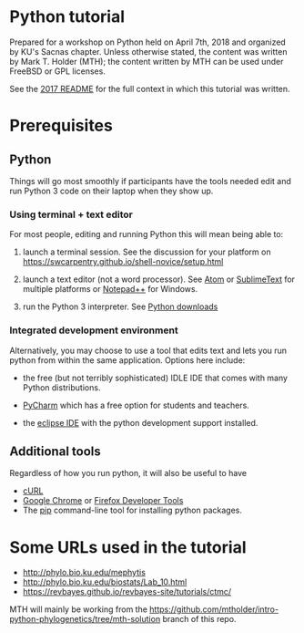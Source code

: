 # Python tutorial
Prepared for a workshop on Python held on April 7th, 2018 and organized by KU's Sacnas chapter.
Unless otherwise stated, the content was written by Mark T. Holder (MTH);
the content written by MTH can be used under FreeBSD or GPL licenses.

See the [2017 README](https://github.com/mtholder/intro-python-phylogenetics/blob/master/2017-README.md) for
the full context in which this tutorial was written.

# Prerequisites

## Python
Things will go most smoothly if participants have the tools needed edit and run Python 3 code on their
laptop when they show up.

### Using terminal + text editor
For most people, editing and running Python this will mean being able to:

  1. launch a terminal session. See the discussion for your platform on https://swcarpentry.github.io/shell-novice/setup.html

  2. launch a text editor (not a word processor). See [Atom](https://atom.io/) or [SublimeText](https://www.sublimetext.com/) for multiple platforms or [Notepad++](https://notepad-plus-plus.org/) for Windows.

  3. run the Python 3 interpreter. See [Python downloads](https://www.python.org/downloads/)

### Integrated development environment
Alternatively, you may choose to use a tool that edits text and lets you run python from within the same application.
Options here include:

  * the free (but not terribly sophisticated) IDLE IDE that comes with many Python distributions.

  * [PyCharm](https://www.jetbrains.com/pycharm/) which has a free option for students and teachers.

  * the [eclipse IDE](https://www.eclipse.org/ide/) with the python development support installed.


## Additional tools

Regardless of how you run python, it will also be useful to have
  * [cURL](https://curl.haxx.se/download.html)
  * [Google Chrome](https://www.google.com/chrome/) or [Firefox Developer Tools](https://developer.mozilla.org/en-US/docs/Tools)
  * The [pip](https://pypi.python.org/pypi/pip) command-line tool for installing python packages.


# Some URLs used in the tutorial

  * http://phylo.bio.ku.edu/mephytis
  * http://phylo.bio.ku.edu/biostats/Lab_10.html
  * https://revbayes.github.io/revbayes-site/tutorials/ctmc/

MTH will mainly be working from the https://github.com/mtholder/intro-python-phylogenetics/tree/mth-solution branch of this repo.